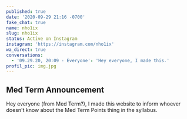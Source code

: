 ```yaml
---
published: true
date: '2020-09-29 21:16 -0700'
fake_chat: true
name: nho1ix
slug: nho1ix
status: Active on Instagram
instagram: 'https://instagram.com/nho1ix'
wa_direct: true
conversations:
  - '09.29.20, 20:09 - Everyone': 'Hey everyone, I made this.'
profil_pic: img.jpg
---
```

## Med Term Announcement

Hey everyone (from Med Term?), I made this website to inform whoever doesn't
know about the Med Term Points thing in the syllabus.
